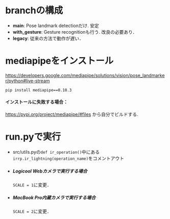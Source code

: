 # branchの構成
- __main__:          Pose landmark detectionだけ. 安定
- __with_gesture__:  Gesture recognitionも行う. 改良の必要あり．
- __legacy__:        従来の方法で動作が遅い．

# mediapipeをインストール
https://developers.google.com/mediapipe/solutions/vision/pose_landmarker/python#live-stream

`pip install mediapipe==0.10.3`

#### インストールに失敗する場合：
https://pypi.org/project/mediapipe/#files から自分でビルドする.

# run.pyで実行
- src/utils.pyの`def ir_operation()`中にある`irrp.ir_lightning(operation_name)`をコメントアウト

- ##### Logicool Webカメラで実行する場合
   `SCALE = 1`に変更．
- ##### MacBook Pro内蔵カメラで実行する場合
   `SCALE = 2`に変更．


